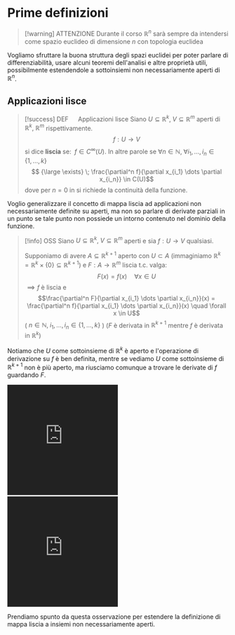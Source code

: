 # Prime definizioni

>[!warning] ATTENZIONE
>Durante il corso $\mathbb{R}^n$ sarà sempre da intendersi come spazio euclideo di dimensione $n$ con topologia euclidea

Vogliamo sfruttare la buona struttura degli spazi euclidei per poter parlare di differenziabilità, usare alcuni teoremi dell'analisi e altre proprietà utili, possibilmente estendendole a sottoinsiemi non necessariamente aperti di $\mathbb{R}^n$. 

## Applicazioni lisce

>[!success] DEF &emsp; Applicazioni lisce
>	Siano $U \subseteq \mathbb{R}^k, \; V  \subseteq \mathbb{R}^m$ aperti di $\mathbb{R}^k, \; \mathbb{R}^m$ rispettivamente.
>	$$ f: U \longrightarrow V$$
>	 si dice **liscia** se: $\; f \in C^\infty(U)$.
>	 In altre parole se $\forall n \in \mathbb{N}, \; \forall i_1, \dots , i_n \in \{1, \dots , k\}$
>	 $$ {\large \exists} \; \frac{\partial^n f}{\partial x_{i_1} \dots \partial x_{i_n}} \in C(U)$$
>	dove per $n = 0$ in si richiede la continuità della funzione.

Voglio generalizzare il concetto di mappa liscia ad applicazioni non necessariamente definite su aperti, ma non so parlare di derivate parziali in un punto se tale punto non possiede un intorno contenuto nel dominio della funzione.

>[!info] OSS
>Siano $U \subseteq \mathbb{R}^k, \; V \subseteq \mathbb{R}^m$ aperti e sia $f: U \to V$ qualsiasi.
>
>Supponiamo di avere $A \subseteq \mathbb{R}^{k+1}$ aperto con $U \subset A$ (immaginiamo $\mathbb{R}^k = \mathbb{R}^k \times \{0\} \subseteq \mathbb{R}^{k+1}$)
>e $F: A \to \mathbb{R}^m$ liscia t.c. valga:
>$$F(x) = f(x) \quad \forall x \in U$$
>$\implies f$ è liscia e
>$$\frac{\partial^n F}{\partial x_{i_1} \dots \partial x_{i_n}}(x) = \frac{\partial^n f}{\partial x_{i_1} \dots \partial x_{i_n}}(x) \quad \forall x \in U$$
>( $n \in \mathbb{N}, \; i_1, \dots , i_n \in \{1, \dots , k\}$ )
>($F$ è derivata in $\mathbb{R}^{k+1}$ mentre $f$ è derivata in $\mathbb{R}^k$)

Notiamo che $U$ come sottoinsieme di $\mathbb{R}^k$ è aperto e l'operazione di derivazione su $f$ è ben definita, mentre se vediamo $U$ come sottoinsieme di $\mathbb{R}^{k+1}$ non è più aperto, ma riusciamo comunque a trovare le derivate di $f$ guardando $F$.

<iframe src="https://www.desmos.com/calculator/92bnp3d9dv?embed" width="250" height="250" style="border: 1px solid #ccc; filter: invert(1)" frameborder=0></iframe> &emsp; <iframe src="https://www.desmos.com/calculator/gqtbjto1ay?embed" width="250" height="250" style="border: 1px solid #ccc; filter: invert(1)" frameborder=0></iframe>

Prendiamo spunto da questa osservazione per estendere la definizione di mappa liscia a insiemi non necessariamente aperti.


